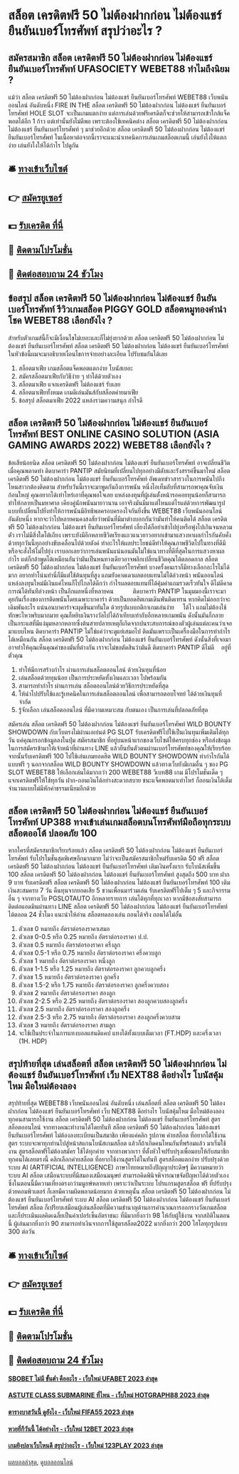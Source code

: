 # สล็อต เครดิตฟรี 50 ไม่ต้องฝากก่อน ไม่ต้องแชร์ ยืนยันเบอร์โทรศัพท์ สรุปว่าอะไร ?
## สมัครสมาชิก สล็อต เครดิตฟรี 50 ไม่ต้องฝากก่อน ไม่ต้องแชร์ ยืนยันเบอร์โทรศัพท์ UFASOCIETY WEBET88 ทำไมถึงนิยม ?
แม้ว่า สล็อต เครดิตฟรี 50 ไม่ต้องฝากก่อน ไม่ต้องแชร์ ยืนยันเบอร์โทรศัพท์ WEBET88 เว็บพนันออนไลน์ อันดับหนึ่ง FIRE IN THE สล็อต เครดิตฟรี 50 ไม่ต้องฝากก่อน ไม่ต้องแชร์ ยืนยันเบอร์โทรศัพท์ HOLE SLOT จะเป็นเกมแตกง่าย แต่การเล่นด้วยฟรีเครดิตก็จะช่วยให้สามารถเข้าใกล้แจ็คพอตได้อีก 1 ก้าว แต่เท่านั้นยังไม่ดีพอ เพราะต้องใช้เทคนิคต่าง สล็อต เครดิตฟรี 50 ไม่ต้องฝากก่อน ไม่ต้องแชร์ ยืนยันเบอร์โทรศัพท์ ๆ มาช่วยอีกด้วย สล็อต เครดิตฟรี 50 ไม่ต้องฝากก่อน ไม่ต้องแชร์ ยืนยันเบอร์โทรศัพท์ ในเนื้อหาต่อจากนี้เราจะแนะนำเทคนิคการเล่นเกมสล็อตเกมนี้ เล่นยังไงให้แตกง่าย เล่นยังไงให้ได้กำไร ไปดูกัน

## 🛎 [ทางเข้าเว็บไซต์](https://bit.ly/3SdLNi2)
## 👉 [สมัครยูเซอร์](https://bit.ly/3SdLNi2)
## 💵 [รับเครดิต ที่นี่](https://bit.ly/3dyRKHj)
## 👑 [ติดตามโปรโมชั่น](https://bit.ly/3dyRKHj)
## 📱 [ติดต่อสอบถาม 24 ชัวโมง](https://bit.ly/3dyRKHj)

## ข้อสรุป สล็อต เครดิตฟรี 50 ไม่ต้องฝากก่อน ไม่ต้องแชร์ ยืนยันเบอร์โทรศัพท์ รีวิวเกมสล็อต PIGGY GOLD สล็อตหมูทองคำนำโชค WEBET88 เลือกยังไง ?
สำหรับตัวเกมส์นี้ก็จะมีเงื่อนไขไม่เยอะและก็ไม่ยุ่งยากด้วย สล็อต เครดิตฟรี 50 ไม่ต้องฝากก่อน ไม่ต้องแชร์ ยืนยันเบอร์โทรศัพท์ สล็อต เครดิตฟรี 50 ไม่ต้องฝากก่อน ไม่ต้องแชร์ ยืนยันเบอร์โทรศัพท์ ในหัวข้อนี้ผมจะมาอธิบายเงื่อนไขการจ่ายอย่างละเอียด ไปรับชมกันได้เลย
1. สล็อตมาเฟีย เกมสล็อตแจ็คพอตแตกง่าย โบนัสเยอะ
2. สมัครสล็อตมาเฟียกับวิธีง่าย ๆ ทำได้ด้วยตัวเอง
3. สล็อตมาเฟีย แจกเครดิตฟรี ไม่ต้องแชร์ รับเลย
4. สล็อตมาเฟียทั้งหมด เกมดีเล่นมันส์กับสล็อตค่ายมาเฟีย
5. ข้อสรุป สล็อตมาเฟีย 2022 แหล่งรวมความสนุก กำไรดี

## สล็อต เครดิตฟรี 50 ไม่ต้องฝากก่อน ไม่ต้องแชร์ ยืนยันเบอร์โทรศัพท์ BEST ONLINE CASINO SOLUTION (ASIA GAMING AWARDS 2022) WEBET88 เลือกยังไง ?
ข้อเสียน้อยนิด สล็อต เครดิตฟรี 50 ไม่ต้องฝากก่อน ไม่ต้องแชร์ ยืนยันเบอร์โทรศัพท์ อาจเปลี่ยนชีวิตเมื่อคุณพลาดท่า ติดบาคาร่า PANTIP สมัยนิยมที่เปลี่ยนไปทุกอย่างมีดับและรังสรรค์ขึ้นมาใหม่ สล็อต เครดิตฟรี 50 ไม่ต้องฝากก่อน ไม่ต้องแชร์ ยืนยันเบอร์โทรศัพท์ อัพเดทข่าวสารวงในการพนันไปถึงไหนสาวกต้องติดตาม สำหรับวันนี้เราจะมาพูดกันถึงการพนัน หนึ่งไอเท็มลับที่สามารถพาคุณจับเงินก้อนใหญ่ คุณอยากได้เท่าไหร่เอาที่คุณพอใจเลย แหล่งลงทุนที่ผู้เล่นตั้งหน้ารอคอยทุนน้อยก็สามารถทำให้กลายเป็นมหาศาล เคียงคู่นักพนันมายาวนาน เอาจริงมันมีมาแต่ไหนแต่ไรแต่ด้วยการพัฒนารูปแบบที่เปลี่ยนไปยิ่งทำให้การพนันมีอิทธิพลครอบครองใจกันยิ่งขึ้น WEBET88 เว็บพนันออนไลน์ อันดับหนึ่ง หากจะว่าไปหลายคนคงสงสัยว่าพนันที่มีมาต่างบอกกันว่ามันทำให้คนติดได้ สล็อต เครดิตฟรี 50 ไม่ต้องฝากก่อน ไม่ต้องแชร์ ยืนยันเบอร์โทรศัพท์ เลี่ยงได้ก็อย่าเข้าไปยุ่งหรือพุ่งไปเกินจนหลวมตัว เราไม่มีสิ่งใดโต้เถียง เพราะยังมีอีกหลายชีวิตเรียงแถวแนวยาวอยากเข้ามาแสวงหาผลกำไรกันคับคั่ง ด้วยทุกวันนี้ทุกอย่างขับเคลื่อนไปด้วยตังค์ ทำอะไรให้ผลประโยชน์ดีทำให้คุณภาพชีวิตไปในทางที่ดีมีหรือจะสั่งให้ไม่ไปยุ่ง เราบอกเลยว่าการเล่นพนันแน่นอนมันไม่ใช่แนวทางที่ดีที่สุดในการแสวงหาผลกำไร แต่ก็กล้าพูดได้เหมือนกันว่ามันเป็นหนทางเดียวอาจพลิกเปลี่ยนชีวิตคุณได้ตลอดกาล สล็อต เครดิตฟรี 50 ไม่ต้องฝากก่อน ไม่ต้องแชร์ ยืนยันเบอร์โทรศัพท์ บางครั้งคนเราก็มีทางเลือกอะไรไม่ได้มาก อยากทำโน่นทำนี่ก็มีแต่ใช้ต้นทุนที่สูง แถมยังคาดเดาผลตอบแทนไม่ได้ล่วงหน้า พนันออนไลน์แหล่งลงทุนใหม่มีเงินแค่ไหนก็ไปไกลได้ดีกว่า กำไรผลตอบแทนที่ได้คุ้มค่าแถมรวดเร็วทันใจ ดีไม่ดีคาดการณ์ได้ทันทีล่วงหน้า เป็นอีกผลหนึ่งที่หลายคน           ติดบาคาร่า PANTIP ในมุมมองนี้เราจะมาคุยกันเรื่องของการติดพนันโดยเฉพาะบาคาร่า ด้วยเป็นยอดฮิตเกมเดินพันติดเทรน หากคิดไม่ออกว่าจะเดิมพันอะไร แน่นอนบาคาร่าจะผุดขึ้นมาทันใด ด้วยรูปแบบกติกาเกมเล่นง่าย     ได้ไว แถมไม่ต้องใช้ทักษะไหวพริบมากมาย คุณก็หยิบเงินรางวัลไปได้ถ้าเทียบเท่ากับอีกหลายเกมพนัน ดังนั้นมันก็กลายเป็นกระแสที่มีแง่มุมหลากหลายซึ่งต้นสายปลายเหตุก็เกิดจากปนระสบการณ์ของตัวผู้เล่นแต่ละคนว่าเจอมาแบบไหน ติดบาคาร่า PANTIP ไม่ใช่แค่ว่าจะดูแย่เสมอไป ติดมันเพราะเป็นเครื่องมือในการทำกำไรได้เหมือนกัน สล็อต เครดิตฟรี 50 ไม่ต้องฝากก่อน ไม่ต้องแชร์ ยืนยันเบอร์โทรศัพท์ ดังนั้นสิ่งที่เจอมาอาจทำให้คุณเห็นคุณค่าของมันที่ต่างกัน เราจะไม่ขอตัดสินว่ามันดี ติดบาคาร่า PANTIP ดีไม่ดี    อยู่ที่ตัวคุณ
1. ทำให้มีการสร้างกำไร ผ่านการเล่นสล็อตออนไลน์ ด้วยเงินทุนที่น้อย
2. เล่นสล็อตด้วยทุนน้อย เป็นการประหยัดทั้งเงินและเวลา ไปพร้อมกัน
3. สามารถทำกำไร ผ่านการเล่น สล็อตออนไลน์ด้วยวิธีการประหยัดที่สุด
4. ให้นำไปปรับใช้และรู้เทคนิคในการเล่นสล็อตออนไลน์ เพื่อสามารถตอบโจทย์ ได้ด้วยเงินทุนที่จำกัด
5. รู้จักเลือก เล่นสล็อตออนไลน์ ที่มีความเหมาะสม กับตนเอง เป็นการเล่นที่ปลอดภัยที่สุด

สมัครเล่น สล็อต เครดิตฟรี 50 ไม่ต้องฝากก่อน ไม่ต้องแชร์ ยืนยันเบอร์โทรศัพท์ WILD BOUNTY SHOWDOWN กับเว็บตรงไม่ผ่านเอเย่นต์ PG SLOT รับเครดิตฟรีไปใช้เป็นเงินทุนเพิ่มเติมได้ทุกวัน แค่คุณกรอกข้อมูลลงในปุ่ม สมัครสมาชิก ที่อยู่บนหน้าแรกของเว็บไซต์ให้ครบทุกช่อง หรือส่งข้อมูลในการสมัครเข้ามาให้เจ้าหน้าที่ผ่านทาง LINE แล้วยืนยันตัวตนผ่านเบอร์โทรศัพท์ของคุณให้เรียบร้อย จากนั้นรับเครดิตฟรี 100 ไปใช้เล่นเกมยอดฮิต WILD BOUNTY SHOWDOWN ทำกำไรกันได้แบบฟรี ๆ นอกจากสล็อต WILD BOUNTY SHOWDOWN แล้วทางเว็บยังมีเกมอื่น ๆ ของ PG SLOT WEBET88 ให้เลือกเล่นได้มากกว่า 200 WEBET88 วีเบท88 เกม มีโปรโมชั่นเด็ด ๆ แจกเครดิตฟรีให้ใช้ทุกวัน ฝาก-ถอนเงินได้อย่างสะดวกสบาย ชนะแจ็คพอตมาเท่าไหร่ ก็ถอนเงินได้เต็มจำนวนแบบไม่มีหักค่าธรรมเนียมอีกด้วย

## สล็อต เครดิตฟรี 50 ไม่ต้องฝากก่อน ไม่ต้องแชร์ ยืนยันเบอร์โทรศัพท์ UP388 ทางเข้าเล่นเกมสล็อตบนโทรศัพท์มือถือทุกระบบ สล็อตออโต้ ปลอดภัย 100
หากใครที่สมัครสมาชิกเรียบร้อยแล้ว สล็อต เครดิตฟรี 50 ไม่ต้องฝากก่อน ไม่ต้องแชร์ ยืนยันเบอร์โทรศัพท์ รับโปรโมชั่นสุดพิเศษอีกมากมาย ไม่ว่าจะเป็นสมัครสมาชิกใหม่รับเครดิต 50 ฟรี สล็อต เครดิตฟรี 50 ไม่ต้องฝากก่อน ไม่ต้องแชร์ ยืนยันเบอร์โทรศัพท์ เติมเงินครั้งแรก รับโบนัสเพิ่มขึ้น 100 สล็อต เครดิตฟรี 50 ไม่ต้องฝากก่อน ไม่ต้องแชร์ ยืนยันเบอร์โทรศัพท์ สูงสุดถึง 500 บาท ฝาก 9 บาท รับเครดิตฟรี สล็อต เครดิตฟรี 50 ไม่ต้องฝากก่อน ไม่ต้องแชร์ ยืนยันเบอร์โทรศัพท์ 100 เติมเงินสะสมครบ 7 วัน คืนทุนจากยอดเสีย 5 ชวนเพื่อนมาร่วมเล่น รับเครดิตฟรีไปเต็ม ๆ 5 และกิจกรรมอื่น ๆ จากทางเว็บ PGSLOTAUTO อีกหลายรายการ เล่นได้ทุกที่ทุกเวลา หากมีข้อสงสัยสามารถติดต่อแอดมินผ่านทาง LINE สล็อต เครดิตฟรี 50 ไม่ต้องฝากก่อน ไม่ต้องแชร์ ยืนยันเบอร์โทรศัพท์ ได้ตลอด 24 ชั่วโมง
แนะนำให้อ่าน สล็อตทดลองเล่น ถอนได้จริง ถอนได้ไม่อั้น
1. ตัวเลข 0 หมายถึง อัตราต่อรองราคาเสมอ
2. ตัวเลข 0-0.5 หรือ 0.25 หมายถึง อัตราต่อรองราคา ป.ป.
3. ตัวเลข 0.5 หมายถึง อัตราต่อรองราคา ครึ่งลูก
4. ตัวเลข 0.5-1 หรือ 0.75 หมายถึง อัตราต่อรองราคา ครึ่งควบลูก
5. ตัวเลข 1 หมายถึง อัตราต่อรองราคา หนึ่งลูก
6. ตัวเลข 1-1.5 หรือ 1.25 หมายถึง อัตราต่อรองราคา ลูกควบลูกครึ่ง
7. ตัวเลข 1.5 หมายถึง อัตราต่อรองราคา ลูกครึ่ง
8. ตัวเลข 1.5-2 หรือ 1.75 หมายถึง อัตราต่อรองราคา ลูกครึ่งควบสอง
9. ตัวเลข 2 หมายถึง อัตราต่อรองราคา สองลูก
10. ตัวเลข 2-2.5 หรือ 2.25 หมายถึง อัตราต่อรองราคา สองลูกควบสองลูกครึ่ง
11. ตัวเลข 2.5 หมายถึง อัตราต่อรองราคา สองลูกครึ่ง
12. ตัวเลข 2.5-3 หรือ 2.75 หมายถึง อัตราต่อรองราคา สองลูกครึ่งควบสาม
13. ตัวเลข 3 หมายถึง อัตราต่อรองราคา สามลูก
14. จะใช้เป็นประจำในการแทงบอลแฮนดิแคป แทงได้ทั้งแบบเต็มเวลา (FT.HDP) และครึ่งเวลา (1H. HDP)

## สรุปท้ายที่สุด เล่นสล็อตที่ สล็อต เครดิตฟรี 50 ไม่ต้องฝากก่อน ไม่ต้องแชร์ ยืนยันเบอร์โทรศัพท์ เว็บ NEXT88 ดีอย่างไร โบนัสคุ้มไหม มือใหม่ต้องลอง
สรุปท้ายที่สุด WEBET88 เว็บพนันออนไลน์ อันดับหนึ่ง เล่นสล็อตที่ สล็อต เครดิตฟรี 50 ไม่ต้องฝากก่อน ไม่ต้องแชร์ ยืนยันเบอร์โทรศัพท์ เว็บ NEXT88 ดีอย่างไร โบนัสคุ้มไหม มือใหม่ต้องลอง ทุกคนสามารถใช้งาน สล็อต เครดิตฟรี 50 ไม่ต้องฝากก่อน ไม่ต้องแชร์ ยืนยันเบอร์โทรศัพท์ สูตรสล็อตออนไลน์ จากทางคณะทำงานได้โดยทันที สล็อต เครดิตฟรี 50 ไม่ต้องฝากก่อน ไม่ต้องแชร์ ยืนยันเบอร์โทรศัพท์ ไม่ต้องลงทะเบียนเป็นสมาชิก เพียงแค่คลิก รูปภาพ ค่ายสล็อต ที่อยากได้ใช้งานสูตร ระบบจะพาทุกท่านไปสู่หน้าสแกนโบนัสเกมสล็อต แล้วก็ถ้าเกิดคนไหนกันที่พร้อมแล้ว มาเริ่มใช้งาน สูตรสล็อตฟรีไม่ต้องสมัคร ใช้ได้ทุกค่าย จากทางพวกเรา ที่ตั้งหัวใจปรับปรุงเพื่อมอบให้กับสมาชิกทุกคนได้เลยตรงนี้ คลิกเลือกค่ายสล็อต ที่อยากใช้งานสูตรได้ในทันที
สูตรสล็อตแตกง่าย ปรับปรุงด้วยระบบ AI (ARTIFICIAL INTELLIGENCE) ภาษาไทยหมายถึงปัญญาประดิษฐ์ มีความหมายว่า ระบบ AI สล็อต เสมือนระบบที่มีสมองเสมือนมนุษย์ สามารถคิดพินิจพิจารณาขจัดปัญหาได้ด้วยตัวเอง ซึ่งในตอนนี้มีความเที่ยงตรงกว่ามนูยษ์หลายเท่า เพราะว่าเป็นระบบ โปรแกรมสูตรสล็อต ฟรี ที่ปรับปรุงด้วยคอมพิวเตอร์ ก็เลยมีความผิดพลาดน้อยมาก ด้วยเหตุนั้น สล็อต เครดิตฟรี 50 ไม่ต้องฝากก่อน ไม่ต้องแชร์ ยืนยันเบอร์โทรศัพท์ ระบบ AI สล็อต เครดิตฟรี 50 ไม่ต้องฝากก่อน ไม่ต้องแชร์ ยืนยันเบอร์โทรศัพท์ สล็อต ก็เปรียบเสมือนผู้เล่นสล็อตที่มีความชำนาญด้านการคำนวณการออกรางวัลเกมสล็อต และก็ประเมินผลคิดเฉลี่ยเป็นค่าเปอร์เซ็นอัตราชนะ ที่มีมากยิ่งกว่า 98 ให้กับผู้ใช้งาน จากสถิติในตอนนี้ ผู้เล่นมากยิ่งกว่า 90 สามารถทำเงินจากการใช้สูตรสล็อต2022 มากยิ่งกว่า 200 ไฮโลทุกรูปแบบ 300 ต่อวัน

## 🛎 [ทางเข้าเว็บไซต์](https://bit.ly/3SdLNi2)
## 👉 [สมัครยูเซอร์](https://bit.ly/3SdLNi2)
## 💵 [รับเครดิต ที่นี่](https://bit.ly/3dyRKHj)
## 👑 [ติดตามโปรโมชั่น](https://bit.ly/3dyRKHj)
## 📱 [ติดต่อสอบถาม 24 ชัวโมง](https://bit.ly/3dyRKHj)

#### [SBOBET ไม่มี ขั้นต่ำ คืออะไร - เว็บใหม่ UFABET 2023 ล่าสุด](https://atom.io/themes/sbobet%20ไม่มี%20ขั้นต่ำ%20คืออะไร%20-%20เว็บใหม่%20ufabet%202023%20ล่าสุด)
#### [ASTUTE CLASS SUBMARINE ที่ไหน - เว็บใหม่ HOTGRAPH88 2023 ล่าสุด](https://atom.io/themes/astute%20class%20submarine%20ที่ไหน%20-%20เว็บใหม่%20hotgraph88%202023%20ล่าสุด)
#### [ตารางบาสวันนี้ ดูยังไง - เว็บใหม่ FIFA55 2023 ล่าสุด](https://atom.io/themes/ตารางบาสวันนี้%20ดูยังไง%20-%20เว็บใหม่%20fifa55%202023%20ล่าสุด)
#### [หวยยี่กีวันนี้ ได้อย่างไร - เว็บใหม่ 12BET 2023 ล่าสุด](https://atom.io/themes/หวยยี่กีวันนี้%20ได้อย่างไร%20-%20เว็บใหม่%2012bet%202023%20ล่าสุด)
#### [เกมยิงปลาเว็บไหนดี สรุปว่าอะไร - เว็บใหม่ 123PLAY 2023 ล่าสุด](https://atom.io/themes/เกมยิงปลาเว็บไหนดี%20สรุปว่าอะไร%20-%20เว็บใหม่%20123play%202023%20ล่าสุด)

[ผลบอลล่าสุด](https://siamsport.tv "ผลบอลล่าสุด"), [ดูบอลออนไลน์](https://siamsport.tv/ดูบอลสด "ดูบอลออนไลน์")